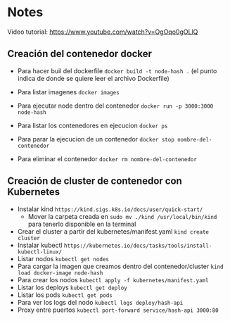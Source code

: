 # Notes
Video tutorial: https://www.youtube.com/watch?v=OgOqo0gOLlQ
## Creación del contenedor docker
- Para hacer buil del dockerfile
  `docker build -t node-hash .` (el punto indica de donde se quiere leer el archivo Dockerfile)

- Para listar imagenes
  `docker images`

- Para ejecutar node dentro del contenedor
  `docker run -p 3000:3000 node-hash`

- Para listar los contenedores en ejecucion
  `docker ps`

- Para parar la ejecucion de un contenedor
  `docker stop nombre-del-contenedor`

- Para eliminar el contenedor
 `docker rm nombre-del-contenedor`

## Creación de cluster de contenedor con Kubernetes
- Instalar kind `https://kind.sigs.k8s.io/docs/user/quick-start/` 
  - Mover la carpeta creada en `sudo mv ./kind /usr/local/bin/kind` para tenerlo disponible en la terminal
- Crear el cluster a partir del kubernetes/manifest.yaml
  `kind create cluster`
- Instalar kubectl `https://kubernetes.io/docs/tasks/tools/install-kubectl-linux/`
- Listar nodos
  `kubectl get nodes`
- Para cargar la imagen que creamos dentro del contenedor/cluster
  `kind load docker-image node-hash`
- Para crear los nodos
  `kubectl apply -f kubernetes/manifest.yaml`
- Listar los deploys
  `kubectl get deploy`
- Listar los pods
  `kubectl get pods`
- Para ver los logs del nodo
  `kubectl logs deploy/hash-api`
- Proxy entre puertos
  `kubectl port-forward service/hash-api 3000:80`